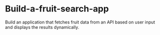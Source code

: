 # Build-a-fruit-search-app
Build an application that fetches fruit data from an API based on user input and displays the results dynamically.
